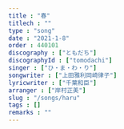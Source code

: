 ```yaml
---
title : "春"
titlech : ""
type : "song"
date : "2021-1-8"
order : 440101
discography : ["ともだち"]
discographyId : ["tomodachi"]
singer : ["ひ・ま・わ・り"]
songwriter : ["上田雅利岡崎律子"]
lyricwriter : ["千葉和臣"]
arranger : ["岸村正美"]
slug : "/songs/haru"
tags : []
remarks : ""
---
```


